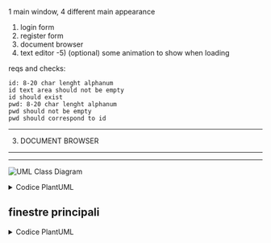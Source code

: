 1 main window, 4 different main appearance

1) login form
2) register form
3) document browser
4) text editor
-5) (optional) some animation to show when loading

reqs and checks:

    id: 8-20 char lenght alphanum
    id text area should not be empty
    id should exist
    pwd: 8-20 char lenght alphanum
    pwd should not be empty
    pwd should correspond to id
    
------------------------------------------------
3) DOCUMENT BROWSER
------------------------------------------------
------------------------------------------------
![UML Class Diagram](http://www.plantuml.com/plantuml/png/VP2_IiSm4CVtUueZqw_53gvE5RkurCLTpkIm1-sb95U3YEzkYgs8Y5EEVFBza-kpKR9jcS7Fb3CEqMyBgpqzfrWo9pZkHoudWdSOQM7uEDaFS3zyiO6CyNANc4oYNc5zPyX1x1ZZoYhwqi2jDtaL4yvuALF4807BH8Qa-y3QmEFRMWsb9bIh30z5EUtXlwkYktROTXswrdrtmXlqKOr4yt-AUjOV_YNgMKDTpoS0)

<details>
<summary> Codice PlantUML </summary>
@startuml
class Document_browser

class NewDocument
{
Name
}

class Document
{
ID
Name
Date (Creation, last edit, last opening)
Activities (who did what and when)
Type
Dimenions
Owner
}

Document_browser "1" *-- "*" Document : contains

Document_browser "1" *-- "1" NewDocument : contains
@enduml
</details>
    
    
## finestre principali

<details>
<summary> Codice PlantUML </summary>
@startuml
class mainWindow {
- _closeBtn: button
- _hideBtn: button
- _resizeBtn: button
- _logOut_logIn_Btn: button
}

class loginForm {
- _id: QLineEdit
- _pwd: QLineEdit
- _loginBtn: button
- _needToRegister: QLabel
- _signUpFormBtn: button
}


class signupForm {
- _id: QLineEdit
- _email: QLineEdit
- _confirmEmail: QLineEdit
- _pwd: QLineEdit
- _confirmPassword: QLineEdit
- _name: QLineEdit
- _surname: QLineEdit
- _ageYYYYMMDD: QCalendarWidget
- _sex: QRadioButton
- _signupBtn: button
- _loginFormBtn: button
- _alreadyRegistered: QLabel
}

class textEditor {
- _mainText: QTextDocumentLayout
- _copyBtn: button
- _cutBtn: button
- _pasteBtn: button
- _boldBtn: button
- _newDocBtn: button
- _closeDocBtn: button
}


